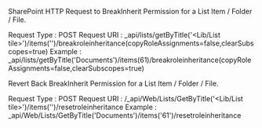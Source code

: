 SharePoint HTTP Request to BreakInherit Permission for a List Item / Folder / File. 

Request Type : POST
Request URI  : _api/lists/getByTitle('<Lib/List tile>')/items('<Item-ID>')/breakroleinheritance(copyRoleAssignments=false,clearSubscopes=true)
Example      : _api/lists/getByTitle('Documents')/items(61)/breakroleinheritance(copyRoleAssignments=false,clearSubscopes=true)


Revert Back BreakInherit Permission for a List Item / Folder / File. 

Request Type : POST
Request URI  : /_api/Web/Lists/GetByTitle('<Lib/List tile>')/items('<Item-ID>')/resetroleinheritance
Example      : _api/Web/Lists/GetByTitle('Documents')/items('61')/resetroleinheritance
